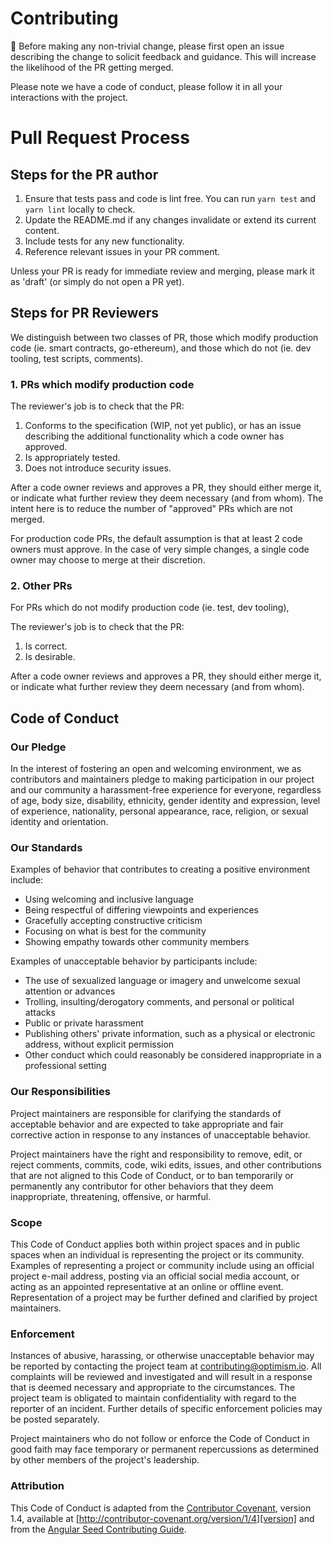 # Contributing

🚨 Before making any non-trivial change, please first open an issue describing the change to solicit feedback and guidance. This will increase the likelihood of the PR getting merged.

Please note we have a code of conduct, please follow it in all your interactions with the project.

# Pull Request Process

## Steps for the PR author

1. Ensure that tests pass and code is lint free. You can run `yarn test` and `yarn lint` locally to check.
2. Update the README.md if any changes invalidate or extend its current content.
3. Include tests for any new functionality.
4. Reference relevant issues in your PR comment.

Unless your PR is ready for immediate review and merging, please mark it as 'draft' (or simply do not open a PR yet).

## Steps for PR Reviewers

We distinguish between two classes of PR, those which modify production code (ie. smart contracts, go-ethereum), and those which do not (ie. dev tooling, test scripts, comments).

### 1. PRs which modify production code

The reviewer's job is to check that the PR: 

1. Conforms to the specification (WIP, not yet public), or has an issue describing the additional functionality which a code owner has approved.
2. Is appropriately tested.
3. Does not introduce security issues.

After a code owner reviews and approves a PR, they should either merge it, or indicate what further review they deem necessary (and from whom). The intent here is to reduce the number of "approved" PRs which are not merged.

For production code PRs, the default assumption is that at least 2 code owners must approve.
In the case of very simple changes, a single code owner may choose to merge at their discretion. 

### 2. Other PRs

For PRs which do not modify production code (ie. test, dev tooling), 

The reviewer's job is to check that the PR: 

1. Is correct.
2. Is desirable. 

After a code owner reviews and approves a PR, they should either merge it, or indicate what further review they deem necessary (and from whom).

## Code of Conduct

### Our Pledge

In the interest of fostering an open and welcoming environment, we as
contributors and maintainers pledge to making participation in our project and
our community a harassment-free experience for everyone, regardless of age, body
size, disability, ethnicity, gender identity and expression, level of experience,
nationality, personal appearance, race, religion, or sexual identity and
orientation.

### Our Standards

Examples of behavior that contributes to creating a positive environment
include:

* Using welcoming and inclusive language
* Being respectful of differing viewpoints and experiences
* Gracefully accepting constructive criticism
* Focusing on what is best for the community
* Showing empathy towards other community members

Examples of unacceptable behavior by participants include:

* The use of sexualized language or imagery and unwelcome sexual attention or
advances
* Trolling, insulting/derogatory comments, and personal or political attacks
* Public or private harassment
* Publishing others' private information, such as a physical or electronic
  address, without explicit permission
* Other conduct which could reasonably be considered inappropriate in a
  professional setting

### Our Responsibilities

Project maintainers are responsible for clarifying the standards of acceptable
behavior and are expected to take appropriate and fair corrective action in
response to any instances of unacceptable behavior.

Project maintainers have the right and responsibility to remove, edit, or
reject comments, commits, code, wiki edits, issues, and other contributions
that are not aligned to this Code of Conduct, or to ban temporarily or
permanently any contributor for other behaviors that they deem inappropriate,
threatening, offensive, or harmful.

### Scope

This Code of Conduct applies both within project spaces and in public spaces
when an individual is representing the project or its community. Examples of
representing a project or community include using an official project e-mail
address, posting via an official social media account, or acting as an appointed
representative at an online or offline event. Representation of a project may be
further defined and clarified by project maintainers.

### Enforcement

Instances of abusive, harassing, or otherwise unacceptable behavior may be
reported by contacting the project team at contributing@optimism.io. All
complaints will be reviewed and investigated and will result in a response that
is deemed necessary and appropriate to the circumstances. The project team is
obligated to maintain confidentiality with regard to the reporter of an incident.
Further details of specific enforcement policies may be posted separately.

Project maintainers who do not follow or enforce the Code of Conduct in good
faith may face temporary or permanent repercussions as determined by other
members of the project's leadership.

### Attribution

This Code of Conduct is adapted from the [Contributor Covenant][homepage], version 1.4,
available at [http://contributor-covenant.org/version/1/4][version] and from the [Angular Seed Contributing Guide][angular-contrib].

[homepage]: http://contributor-covenant.org
[version]: http://contributor-covenant.org/version/1/4/
[angular-contrib]: https://github.com/mgechev/angular-seed/blob/master/.github/CONTRIBUTING.md
